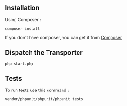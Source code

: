 ## Installation
Using Composer :

```
composer install
```

If you don't have composer, you can get it from [Composer](https://getcomposer.org/)

## Dispatch the Transporter

```
php start.php
```

## Tests
To run tests use this command :

```
vendor/phpunit/phpunit/phpunit tests
```
